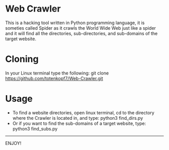 # Web Crawler
This is a hacking tool written in Python programming language, it is someties called Spider as it crawls the World Wide Web just like a spider and it will find all the directories, sub-directories, and sub-domains of the target website.

# Cloning
In your Linux terminal type the following: git clone https://github.com/totenkopf7/Web-Crawler.git

# Usage
- To find a website directories, open linux terminal, cd to the directory where the Crawler is located in, and type: python3 find_dirs.py
- Or if you want to find the sub-domains of a target website, type: python3 find_subs.py

-----
ENJOY!

